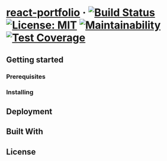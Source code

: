 # [react-portfolio](https://aleksuo.github.io/react-portfolio/) · [![Build Status](https://travis-ci.org/Aleksuo/react-portfolio.svg?branch=master)](https://travis-ci.org/Aleksuo/react-portfolio) [![License: MIT](https://img.shields.io/badge/License-MIT-yellow.svg)](https://opensource.org/licenses/MIT) [![Maintainability](https://api.codeclimate.com/v1/badges/9f48fad3a8266b17a2b5/maintainability)](https://codeclimate.com/github/Aleksuo/react-portfolio/maintainability) [![Test Coverage](https://api.codeclimate.com/v1/badges/9f48fad3a8266b17a2b5/test_coverage)](https://codeclimate.com/github/Aleksuo/react-portfolio/test_coverage)

## Getting started

### Prerequisites




### Installing

## Deployment

## Built With


## License
